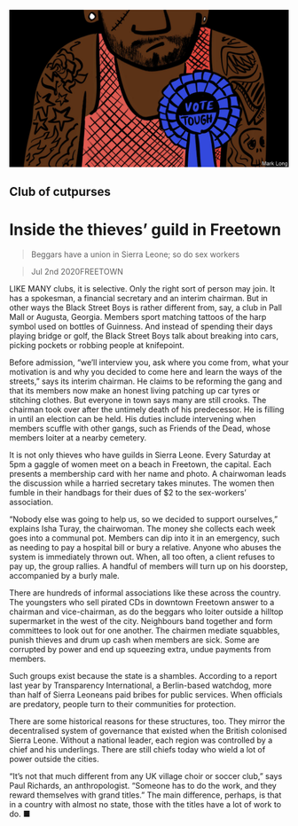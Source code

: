 ![](./images/20200704_MAD001.jpg)

## Club of cutpurses

# Inside the thieves’ guild in Freetown

> Beggars have a union in Sierra Leone; so do sex workers

> Jul 2nd 2020FREETOWN

LIKE MANY clubs, it is selective. Only the right sort of person may join. It has a spokesman, a financial secretary and an interim chairman. But in other ways the Black Street Boys is rather different from, say, a club in Pall Mall or Augusta, Georgia. Members sport matching tattoos of the harp symbol used on bottles of Guinness. And instead of spending their days playing bridge or golf, the Black Street Boys talk about breaking into cars, picking pockets or robbing people at knifepoint.

Before admission, “we’ll interview you, ask where you come from, what your motivation is and why you decided to come here and learn the ways of the streets,” says its interim chairman. He claims to be reforming the gang and that its members now make an honest living patching up car tyres or stitching clothes. But everyone in town says many are still crooks. The chairman took over after the untimely death of his predecessor. He is filling in until an election can be held. His duties include intervening when members scuffle with other gangs, such as Friends of the Dead, whose members loiter at a nearby cemetery.

It is not only thieves who have guilds in Sierra Leone. Every Saturday at 5pm a gaggle of women meet on a beach in Freetown, the capital. Each presents a membership card with her name and photo. A chairwoman leads the discussion while a harried secretary takes minutes. The women then fumble in their handbags for their dues of $2 to the sex-workers’ association.

“Nobody else was going to help us, so we decided to support ourselves,” explains Isha Turay, the chairwoman. The money she collects each week goes into a communal pot. Members can dip into it in an emergency, such as needing to pay a hospital bill or bury a relative. Anyone who abuses the system is immediately thrown out. When, all too often, a client refuses to pay up, the group rallies. A handful of members will turn up on his doorstep, accompanied by a burly male.

There are hundreds of informal associations like these across the country. The youngsters who sell pirated CDs in downtown Freetown answer to a chairman and vice-chairman, as do the beggars who loiter outside a hilltop supermarket in the west of the city. Neighbours band together and form committees to look out for one another. The chairmen mediate squabbles, punish thieves and drum up cash when members are sick. Some are corrupted by power and end up squeezing extra, undue payments from members.

Such groups exist because the state is a shambles. According to a report last year by Transparency International, a Berlin-based watchdog, more than half of Sierra Leoneans paid bribes for public services. When officials are predatory, people turn to their communities for protection.

There are some historical reasons for these structures, too. They mirror the decentralised system of governance that existed when the British colonised Sierra Leone. Without a national leader, each region was controlled by a chief and his underlings. There are still chiefs today who wield a lot of power outside the cities.

“It’s not that much different from any UK village choir or soccer club,” says Paul Richards, an anthropologist. “Someone has to do the work, and they reward themselves with grand titles.” The main difference, perhaps, is that in a country with almost no state, those with the titles have a lot of work to do. ■